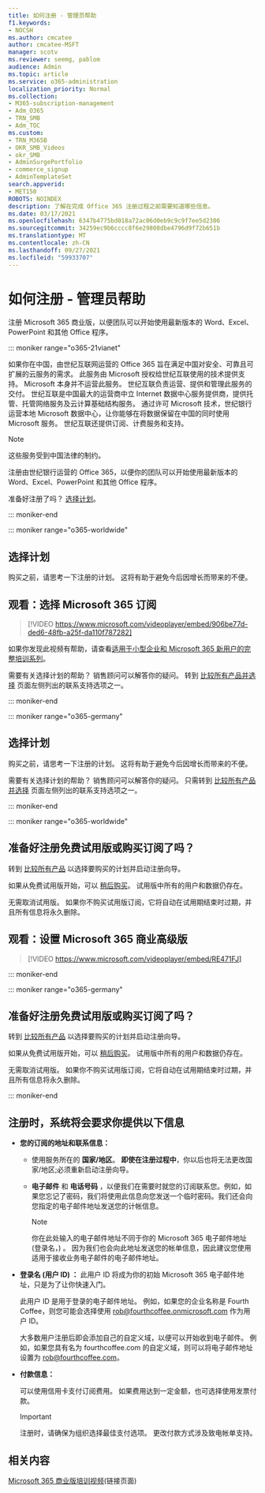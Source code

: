 ```yaml
---
title: 如何注册 - 管理员帮助
f1.keywords:
- NOCSH
ms.author: cmcatee
author: cmcatee-MSFT
manager: scotv
ms.reviewer: seemg, pablom
audience: Admin
ms.topic: article
ms.service: o365-administration
localization_priority: Normal
ms.collection:
- M365-subscription-management
- Adm_O365
- TRN_SMB
- Adm_TOC
ms.custom:
- TRN_M365B
- OKR_SMB_Videos
- okr_SMB
- AdminSurgePortfolio
- commerce_signup
- AdminTemplateSet
search.appverid:
- MET150
ROBOTS: NOINDEX
description: 了解在完成 Office 365 注册过程之前需要知道哪些信息。
ms.date: 03/17/2021
ms.openlocfilehash: 6347b4775bd018a72ac06d0eb9c9c9f7ee5d2306
ms.sourcegitcommit: 34259ec9b6cccc8f6e29808dbe4796d9f72b651b
ms.translationtype: MT
ms.contentlocale: zh-CN
ms.lasthandoff: 09/27/2021
ms.locfileid: "59933707"
---
```

# <a name="how-to-sign-up---admin-help"></a>如何注册 - 管理员帮助

注册 Microsoft 365 商业版，以便团队可以开始使用最新版本的 Word、Excel、PowerPoint 和其他 Office 程序。

::: moniker range="o365-21vianet"

如果你在中国，由世纪互联网运营的 Office 365 旨在满足中国对安全、可靠且可扩展的云服务的需求。 此服务由 Microsoft 授权给世纪互联使用的技术提供支持。 Microsoft 本身并不运营此服务。 世纪互联负责运营、提供和管理此服务的交付。 世纪互联是中国最大的运营商中立 Internet 数据中心服务提供商，提供托管、托管网络服务及云计算基础结构服务。 通过许可 Microsoft 技术，世纪银行运营本地 Microsoft 数据中心，让你能够在将数据保留在中国的同时使用 Microsoft 服务。 世纪互联还提供订阅、计费服务和支持。
  
> [!NOTE]
> 这些服务受到中国法律的制约。
  
注册由世纪银行运营的 Office 365，以便你的团队可以开始使用最新版本的 Word、Excel、PowerPoint 和其他 Office 程序。
  
准备好注册了吗？ [选择计划](https://products.office.com/zh-cn/business/compare-office-365-for-business-plans)。
  
::: moniker-end

::: moniker range="o365-worldwide"
## <a name="choose-a-plan"></a>选择计划

购买之前，请思考一下注册的计划。 这将有助于避免今后因增长而带来的不便。

## <a name="watch-choose-a-microsoft-365-subscription"></a>观看：选择 Microsoft 365 订阅

> [!VIDEO https://www.microsoft.com/videoplayer/embed/906be77d-ded6-48fb-a25f-da110f787282]

如果你发现此视频有帮助，请查看[适用于小型企业和 Microsoft 365 新用户的完整培训系列](../../business-video/index.yml)。

需要有关选择计划的帮助？ 销售顾问可以解答你的疑问。 转到 [比较所有产品并选择](https://products.office.com/compare-all-microsoft-office-products?tab=2) 页面左侧列出的联系支持选项之一。
  
::: moniker-end

::: moniker range="o365-germany"
## <a name="choose-a-plan"></a>选择计划

购买之前，请思考一下注册的计划。 这将有助于避免今后因增长而带来的不便。
  
需要有关选择计划的帮助？ 销售顾问可以解答你的疑问。 只需转到 [比较所有产品并选择](https://products.office.com/compare-all-microsoft-office-products?tab=2) 页面左侧列出的联系支持选项之一。 
  
::: moniker-end

::: moniker range="o365-worldwide"
## <a name="ready-to-sign-up-for-a-free-trial-or-buy-a-subscription"></a>准备好注册免费试用版或购买订阅了吗？

转到 [比较所有产品](https://products.office.com/compare-all-microsoft-office-products?tab=2) 以选择要购买的计划并启动注册向导。 
  
如果从免费试用版开始，可以 [稍后购买](../../commerce/try-or-buy-microsoft-365.md)。 试用版中所有的用户和数据仍存在。
  
无需取消试用版。 如果你不购买试用版订阅，它将自动在试用期结束时过期，并且所有信息将永久删除。

## <a name="watch-set-up-microsoft-365-business-premium"></a>观看：设置 Microsoft 365 商业高级版

> [!VIDEO https://www.microsoft.com/videoplayer/embed/RE471FJ]

::: moniker-end

::: moniker range="o365-germany"
## <a name="ready-to-sign-up-for-a-free-trial-or-buy-a-subscription"></a>准备好注册免费试用版或购买订阅了吗？

转到 [比较所有产品](https://products.office.com/compare-all-microsoft-office-products?tab=2) 以选择要购买的计划并启动注册向导。 
  
如果从免费试用版开始，可以 [稍后购买](../../commerce/try-or-buy-microsoft-365.md)。 试用版中所有的用户和数据仍存在。
  
无需取消试用版。 如果你不购买试用版订阅，它将自动在试用期结束时过期，并且所有信息将永久删除。
  
::: moniker-end

## <a name="youll-be-asked-for-the-following-information-when-you-sign-up"></a>注册时，系统将会要求你提供以下信息

- **您的订阅的地址和联系信息：**

  - 使用服务所在的 **国家/地区**。 **即使在注册过程中**，你以后也将无法更改国家/地区;必须重新启动注册向导。

  - **电子邮件** 和 **电话号码** ，以便我们在需要时就您的订阅联系您。例如，如果您忘记了密码，我们将使用此信息向您发送一个临时密码。我们还会向您指定的电子邮件地址发送您的计帐信息。

    > [!NOTE]
    > 你在此处输入的电子邮件地址不同于你的 Microsoft 365 电子邮件地址 (登录名，) 。 因为我们也会向此地址发送您的帐单信息，因此建议您使用适用于接收业务电子邮件的电子邮件地址。
  
- **登录名 (用户 ID) ：** 此用户 ID 将成为你的初始 Microsoft 365 电子邮件地址，只是为了让你快速入门。

    此用户 ID 是用于登录的电子邮件地址。 例如，如果您的企业名称是 Fourth Coffee，则您可能会选择使用 rob@fourthcoffee.onmicrosoft.com 作为用户 ID。

    大多数用户注册后即会添加自己的自定义域，以便可以开始收到电子邮件。 例如，如果您具有名为 fourthcoffee.com 的自定义域，则可以将电子邮件地址设置为 rob@fourthcoffee.com。

- **付款信息：**

    可以使用信用卡支付订阅费用。 如果费用达到一定金额，也可选择使用发票付款。

    > [!IMPORTANT]
    >  注册时，请确保为组织选择最佳支付选项。 更改付款方式涉及致电帐单支持。

## <a name="related-content"></a>相关内容

[Microsoft 365 商业版培训视频](../../business-video/index.yml)(链接页面)
